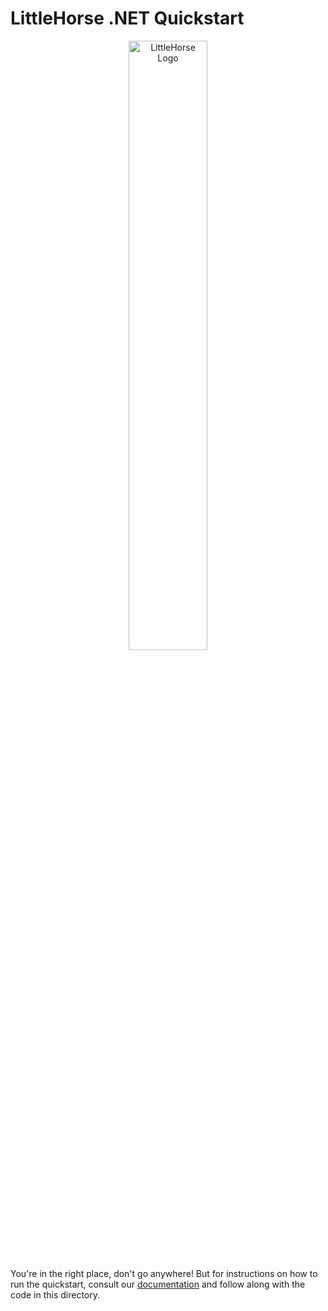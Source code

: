 # LittleHorse .NET Quickstart

<p align="center">
<img alt="LittleHorse Logo" src="https://littlehorse.io/img/logo-wordmark-white.png" width="50%">
</p>

You're in the right place, don't go anywhere! But for instructions on how to run the quickstart, consult our [documentation](https://littlehorse.io/docs/getting-started/quickstart?sdk=csharp) and follow along with the code in this directory.
